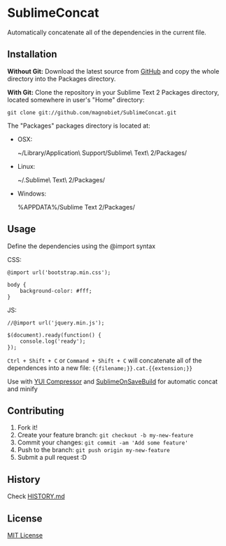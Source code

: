 # SublimeConcat

Automatically concatenate all of the dependencies in the current file.

## Installation

**Without Git:** Download the latest source from [GitHub](https://github.com/magnobiet/SublimeConcat) and copy the whole directory into the Packages directory.

**With Git:** Clone the repository in your Sublime Text 2 Packages directory, located somewhere in user's "Home" directory:

	git clone git://github.com/magnobiet/SublimeConcat.git


The "Packages" packages directory is located at:

* OSX:

	~/Library/Application\ Support/Sublime\ Text\ 2/Packages/

* Linux:

	~/.Sublime\ Text\ 2/Packages/

* Windows:

	%APPDATA%/Sublime Text 2/Packages/

## Usage

Define the dependencies using the @import syntax

CSS:

	@import url('bootstrap.min.css');

	body {
		background-color: #fff;
	}

JS:

	//@import url('jquery.min.js');

	$(document).ready(function() {
		console.log('ready');
	});

`Ctrl + Shift + C` or `Command + Shift + C` will concatenate all of the dependences into a new file: `{{filename;}}.cat.{{extension;}}`

Use with [YUI Compressor](https://github.com/leon/YUI-Compressor) and [SublimeOnSaveBuild](https://github.com/alexnj/SublimeOnSaveBuild) for automatic concat and minify

## Contributing

1. Fork it!
2. Create your feature branch: `git checkout -b my-new-feature`
3. Commit your changes: `git commit -am 'Add some feature'`
4. Push to the branch: `git push origin my-new-feature`
5. Submit a pull request :D

## History

Check [HISTORY.md](https://github.com/magnobiet/SublimeConcat/blob/master/HISTORY.md)

## License

[MIT License](http://magno.mit-license.org/)